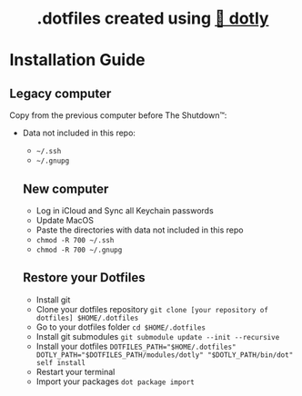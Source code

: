<h1 align="center">
  .dotfiles created using <a href="https://github.com/CodelyTV/dotly">🌚 dotly</a>
</h1>

# Installation Guide

  ## Legacy computer

Copy from the previous computer before The Shutdown™:

* Data not included in this repo:

    * `~/.ssh`
    * `~/.gnupg`

  ## New computer

    * Log in iCloud and Sync all Keychain passwords
    * Update MacOS
    * Paste the directories with data not included in this repo
    * `chmod -R 700 ~/.ssh`
    * `chmod -R 700 ~/.gnupg`

  ## Restore your Dotfiles

    * Install git
    * Clone your dotfiles repository `git clone [your repository of dotfiles] $HOME/.dotfiles`
    * Go to your dotfiles folder `cd $HOME/.dotfiles`
    * Install git submodules `git submodule update --init --recursive`
    * Install your dotfiles `DOTFILES_PATH="$HOME/.dotfiles" DOTLY_PATH="$DOTFILES_PATH/modules/dotly" "$DOTLY_PATH/bin/dot" self install`
    * Restart your terminal
    * Import your packages `dot package import`
